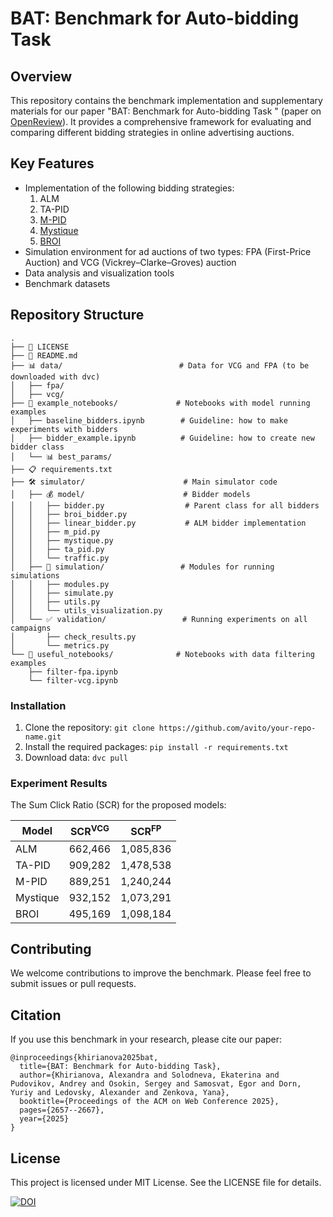 # BAT: Benchmark for Auto-bidding Task

## Overview

This repository contains the benchmark implementation and supplementary materials for our paper "BAT: Benchmark for Auto-bidding Task
" (paper on [OpenReview](https://openreview.net/forum?id=9eRgajXN2w#discussion)). It provides a comprehensive framework for evaluating and comparing different bidding strategies in online advertising auctions.

## Key Features

- Implementation of the following bidding strategies:
  1. ALM
  2. TA-PID
  3. [M-PID](https://arxiv.org/pdf/1905.10928)
  4. [Mystique](https://www.yahooinc.com/research/publications/mystique-a-budget-pacing-system-for-performance-optimization-in-online-advertising)
  5. [BROI](https://arxiv.org/pdf/2301.13306)
- Simulation environment for ad auctions of two types: FPA (First-Price Auction) and VCG (Vickrey–Clarke–Groves) auction
- Data analysis and visualization tools
- Benchmark datasets

## Repository Structure

```
.
├── 📜 LICENSE
├── 📘 README.md
├── 📊 data/                          # Data for VCG and FPA (to be downloaded with dvc)
│   ├── fpa/
│   ├── vcg/
├── 📓 example_notebooks/             # Notebooks with model running examples
│   ├── baseline_bidders.ipynb        # Guideline: how to make experiments with bidders
│   ├── bidder_example.ipynb          # Guideline: how to create new bidder class
│   └── 📊 best_params/
├── 📋 requirements.txt
├── 🛠️ simulator/                      # Main simulator code
│   ├── 💰 model/                      # Bidder models
│   │   ├── bidder.py                  # Parent class for all bidders
│   │   ├── broi_bidder.py           
│   │   ├── linear_bidder.py           # ALM bidder implementation
│   │   ├── m_pid.py                
│   │   ├── mystique.py               
│   │   ├── ta_pid.py
│   │   └── traffic.py
│   ├── 🔄 simulation/                 # Modules for running simulations
│   │   ├── modules.py
│   │   ├── simulate.py
│   │   ├── utils.py
│   │   └── utils_visualization.py
│   └── ✅ validation/                 # Running experiments on all campaigns
│       ├── check_results.py
│       └── metrics.py
└── 📔 useful_notebooks/              # Notebooks with data filtering examples
    ├── filter-fpa.ipynb
    └── filter-vcg.ipynb
```

### Installation

1. Clone the repository: `git clone https://github.com/avito/your-repo-name.git`
2. Install the required packages: `pip install -r requirements.txt`
3. Download data: `dvc pull`

### Experiment Results

The Sum Click Ratio (SCR) for the proposed models:

| Model      | SCR<sup>VCG</sup> | SCR<sup>FP</sup> |
|------------|-------------------|------------------|
| ALM        | 662,466           | 1,085,836        |
| TA-PID     | 909,282           | 1,478,538        |
| M-PID      | 889,251           | 1,240,244        |
| Mystique   | 932,152           | 1,073,291        |
| BROI       | 495,169           | 1,098,184        |

## Contributing

We welcome contributions to improve the benchmark. Please feel free to submit issues or pull requests.

## Citation

If you use this benchmark in your research, please cite our paper: 

```
@inproceedings{khirianova2025bat,
  title={BAT: Benchmark for Auto-bidding Task},
  author={Khirianova, Alexandra and Solodneva, Ekaterina and Pudovikov, Andrey and Osokin, Sergey and Samosvat, Egor and Dorn, Yuriy and Ledovsky, Alexander and Zenkova, Yana},
  booktitle={Proceedings of the ACM on Web Conference 2025},
  pages={2657--2667},
  year={2025}
}
```

## License

This project is licensed under MIT License. See the LICENSE file for details. 

[![DOI](https://zenodo.org/badge/doi/10.5281/zenodo.14795981.svg)](http://dx.doi.org/10.5281/zenodo.14795981)

